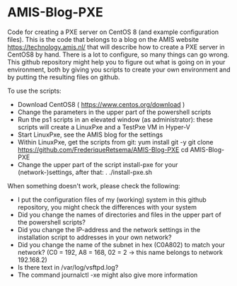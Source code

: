 # AMIS-Blog-PXE
Code for creating a PXE server on CentOS 8 (and example configuration files). This is the code that belongs to a blog on the AMIS website https://technology.amis.nl/ that will describe how to create a PXE server in CentOS8 by hand. There is a lot to configure, so many things can go wrong. This github repository might help you to figure out what is going on in your environment, both by giving you scripts to create your own environment and by putting the resulting files on github. 

To use the scripts:
- Download CentOS8 ( https://www.centos.org/download )
- Change the parameters in the upper part of the powershell scripts
- Run the ps1 scripts in an elevated window (as administrator): these scripts will create a LinuxPxe and a TestPxe VM in Hyper-V
- Start LinuxPxe, see the AMIS blog for the settings
- Within LinuxPxe, get the scripts from git:
	yum install git -y
	git clone https://github.com/FrederiqueRetsema/AMIS-Blog-PXE
    cd AMIS-Blog-PXE
- Change the upper part of the script install-pxe for your (network-)settings, after that:
    . ./install-pxe.sh	

When something doesn't work, please check the following:
- I put the configuration files of my (working) system in this github repository, you might check the differences with your system
- Did you change the names of directories and files in the upper part of the powershell scripts?
- Did you change the IP-address and the network settings in the installation script to addresses in your own network? 
- Did you change the name of the subnet in hex (C0A802) to match your network? (C0 = 192, A8 = 168, 02 = 2 -> this name belongs to network 192.168.2)
- Is there text in /var/log/vsftpd.log?
- The command journalctl -xe might also give more information
 
